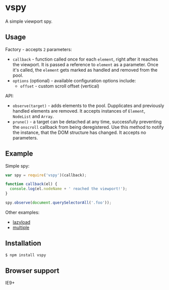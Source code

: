 vspy
====
A simple viewport spy.

Usage
-----
Factory - accepts `2` parameters:
- `callback` - function called once for each `element`, right after it reaches the viewport. It is passed a reference to `element` as a parameter. Once it's called, the `element` gets marked as handled and removed from the pool.
- `options` (optional) - available configuration options include:
  - `offset` - custom scroll offset (vertical)

API: 
- `observe(target)` - adds elements to the pool. Dupplicates and previously handled elements are removed. It accepts instances of `Element`, `NodeList` and `Array`.
- `prune()` - a target can be detached at any time, successfully preventing the `onscroll` callback from being deregistered. Use this method to notify the instance, that the DOM structure has changed. It accepts no parameters.

Example
-------
Simple spy:
```js
var spy = require('vspy')(callback);

function callback(el) {
  console.log(el.nodeName + ' reached the viewport!');
}

spy.observe(document.querySelectorAll('.foo'));
```

Other examples:
- [lazyload](http://rkrupinski.github.io/vspy/demo/lazyload)
- [multiple](http://rkrupinski.github.io/vspy/demo/multiple)

Installation
------------
```bash
$ npm install vspy
```

Browser support
---------------
IE9+